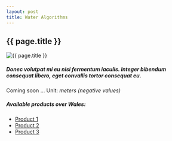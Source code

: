 ```yaml
---
layout: post
title: Water Algorithms
---
```


## {{ page.title }}

![{{ page.title }}](/assets/img/wales/water-algorithms.jpg)

##### Donec volutpat mi eu nisi fermentum iaculis. Integer bibendum consequat libero, eget convallis tortor consequat eu.

Coming soon ...
Unit: _meters (negative values)_

##### Available products over Wales:

*   [Product 1](http://google.com/)
*   [Product 2](http://google.com/)
*   [Product 3](http://google.com/)